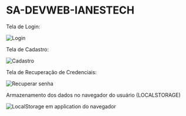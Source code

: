 # SA-DEVWEB-IANESTECH


Tela de Login: 



![Login](https://user-images.githubusercontent.com/109548196/193473430-9426eabf-ec0e-458c-8875-84a819ae798b.png)


Tela de Cadastro:



![Cadastro](https://user-images.githubusercontent.com/109548196/193473442-a68a4b27-e755-418a-b030-2da94af145b6.png)


Tela de Recuperação de Credenciais:



![Recuperar senha](https://user-images.githubusercontent.com/109548196/193473463-51e153cd-d7df-4bd4-9e9e-7139522350d0.png)

Armazenamento dos dados no navegador do usuário (LOCALSTORAGE)



![LocalStorage em application do navegador](https://user-images.githubusercontent.com/109548196/193473503-be7267fd-0ce1-45e5-ae94-305775f3daad.png)
